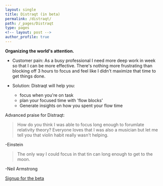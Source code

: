 ```yaml
---
layout: single
title: Distraqt (in beta)
permalink: /distraqt/
path: /_pages/Distraqt
type: pages
<!-- layout: post -->
author_profile: true
---
```

**Organizing the world's attention.**


- Customer pain: As a busy professional I need more deep work in week so that I can be more effective. There's nothing more frustrating than blocking off 3 hours to focus and feel like I didn't maximize that time to get things done.


- Solution: Distraqt will help you: 
     - focus when you're on task
     - plan your focused time with 'flow blocks'
     - Generate insights on how you spent your flow time

Advanced praise for Distraqt:
> How do you think I was able to focus long enough to forumlate relativity theory? Everyone loves that I was also a musician but let me tell you that violin habit really wasn't helping. 

-Einstein

> The only way I could focus in that tin can long enough to get to the moon. 

-Neil Armstrong

[Signup for the beta](https://directedattention.com/)